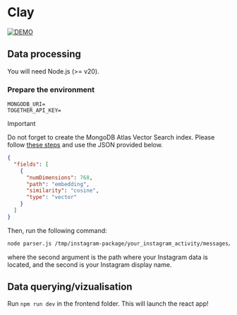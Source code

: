 # Clay

[![DEMO](https://img.youtube.com/vi/ExMCZ_tYTjI/0.jpg)](https://www.youtube.com/watch?v=ExMCZ_tYTjI)

## Data processing

You will need Node.js (>= v20).

### Prepare the environment

```
MONGODB_URI=
TOGETHER_API_KEY=
```

> [!IMPORTANT]  
> Do not forget to create the MongoDB Atlas Vector Search index. Please follow [these steps](https://www.mongodb.com/docs/compass/current/indexes/create-vector-search-index/) and use the JSON provided below.

```json
{
  "fields": [
    {
      "numDimensions": 768,
      "path": "embedding",
      "similarity": "cosine",
      "type": "vector"
    }
  ]
}
```

Then, run the following command:

```sh
node parser.js /tmp/instagram-package/your_instagram_activity/messages/inbox simon
```

where the second argument is the path where your Instagram data is located, and the second is your Instagram display name.

## Data querying/vizualisation

Run `npm run dev` in the frontend folder. This will launch the react app!
